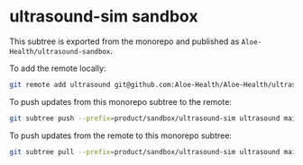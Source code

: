 # ultrasound-sim sandbox
This subtree is exported from the monorepo and published as `Aloe-Health/ultrasound-sandbox`.

To add the remote locally:

```bash
git remote add ultrasound git@github.com:Aloe-Health/Aloe-Health/ultrasound-sandbox.git
```

To push updates from this monorepo subtree to the remote:

```bash
git subtree push --prefix=product/sandbox/ultrasound-sim ultrasound main
```

To push updates from the remote to this monorepo subtree:

```bash
git subtree pull --prefix=product/sandbox/ultrasound-sim ultrasound main
```



